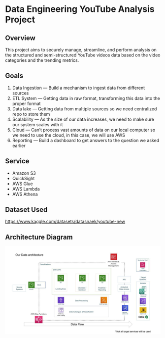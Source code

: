 # Data Engineering YouTube Analysis Project

## Overview

This project aims to securely manage, streamline, and perform analysis on the structured and semi-structured YouTube videos data based on the video categories and the trending metrics.

## Goals
1. Data Ingestion — Build a mechanism to ingest data from different sources
2. ETL System — Getting data in raw format, transforming this data into the proper format
3. Data lake — Getting data from multiple sources so we need centralized repo to store them
4. Scalability — As the size of our data increases, we need to make sure our system scales with it
5. Cloud — Can’t process vast amounts of data on our local computer so we need to use the cloud, in this case, we will use AWS
6. Reporting — Build a dashboard to get answers to the question we asked earlier

## Service
- Amazon S3
- QuickSight
- AWS Glue
- AWS Lambda
- AWS Athena
  
## Dataset Used
https://www.kaggle.com/datasets/datasnaek/youtube-new

## Architecture Diagram
<img src="architecture.jpeg">
